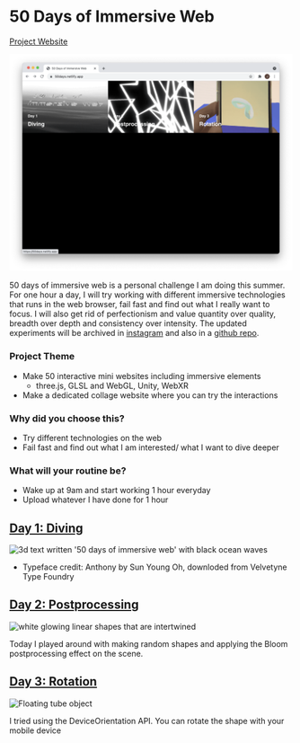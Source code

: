 # 50 Days of Immersive Web

[Project Website](https://50days.netlify.app/)

![Screen capture of the project gallery website](./public/assets/website.png)

50 days of immersive web is a personal challenge I am doing this summer. 
For one hour a day, I will try working with different immersive technologies that runs in the web browser, fail fast and find out what I really want to focus. 
I will also get rid of perfectionism and value quantity over quality, breadth over depth and consistency over intensity. 
The updated experiments will be archived in [instagram](https://www.instagram.com/jeeyoonhyun/) and also in a [github repo](https://github.com/jeeyoonhyun/ImmersiveWeb).

### Project Theme
- Make 50 interactive mini websites including immersive elements
    - three.js, GLSL and WebGL, Unity, WebXR
- Make a dedicated collage website where you can try the interactions
### Why did you choose this?
- Try different technologies on the web
- Fail fast and find out what I am interested/ what I want to dive deeper
### What will your routine be?
- Wake up at 9am and start working 1 hour everyday
- Upload whatever I have done for 1 hour

## [Day 1: Diving](https://50days.netlify.app/day1)
![3d text written '50 days of immersive web' with black ocean waves](./public/assets/day1/day1.gif)
* Typeface credit: Anthony by Sun Young Oh, downloded from Velvetyne Type Foundry

## [Day 2: Postprocessing](https://50days.netlify.app/day2)
![white glowing linear shapes that are intertwined](./public/assets/day2/day2.gif)

Today I played around with making random shapes and applying the Bloom postprocessing effect on the scene.

## [Day 3: Rotation](https://50days.netlify.app/day3)
![Floating tube object](./public/assets/day3/day3.gif)

I tried using the DeviceOrientation API. You can rotate the shape with your mobile device

